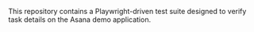This repository contains a Playwright-driven test suite designed to verify task details on the Asana demo application.
